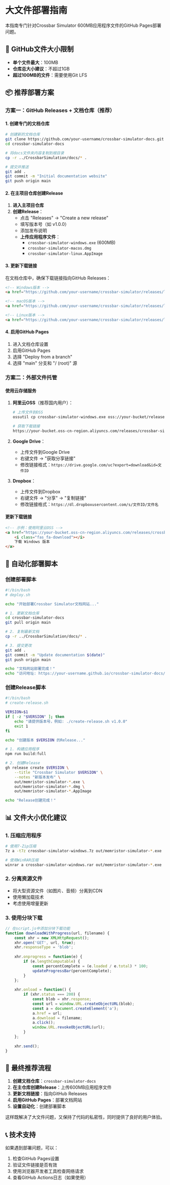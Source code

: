 # 大文件部署指南

本指南专门针对Crossbar Simulator 600MB应用程序文件的GitHub Pages部署问题。

## 🚨 GitHub文件大小限制

- **单个文件最大**：100MB
- **仓库总大小建议**：不超过1GB
- **超过100MB的文件**：需要使用Git LFS

## 📦 推荐部署方案

### 方案一：GitHub Releases + 文档仓库（推荐）

#### 1. 创建专门的文档仓库

```bash
# 创建新的文档仓库
git clone https://github.com/your-username/crossbar-simulator-docs.git
cd crossbar-simulator-docs

# 将docs文件夹内容复制到根目录
cp -r ../CrossbarSimulation/docs/* .

# 提交并推送
git add .
git commit -m "Initial documentation website"
git push origin main
```

#### 2. 在主项目仓库创建Release

1. **进入主项目仓库**
2. **创建Release**：
   - 点击 "Releases" → "Create a new release"
   - 填写版本号（如 v1.0.0）
   - 添加发布说明
   - **上传应用程序文件**：
     - `crossbar-simulator-windows.exe` (600MB)
     - `crossbar-simulator-macos.dmg`
     - `crossbar-simulator-linux.AppImage`

#### 3. 更新下载链接

在文档仓库中，确保下载链接指向GitHub Releases：

```html
<!-- Windows版本 -->
<a href="https://github.com/your-username/crossbar-simulator/releases/latest/download/crossbar-simulator-windows.exe">

<!-- macOS版本 -->
<a href="https://github.com/your-username/crossbar-simulator/releases/latest/download/crossbar-simulator-macos.dmg">

<!-- Linux版本 -->
<a href="https://github.com/your-username/crossbar-simulator/releases/latest/download/crossbar-simulator-linux.AppImage">
```

#### 4. 启用GitHub Pages

1. 进入文档仓库设置
2. 启用GitHub Pages
3. 选择 "Deploy from a branch"
4. 选择 "main" 分支和 "/ (root)" 源

### 方案二：外部文件托管

#### 使用云存储服务

1. **阿里云OSS**（推荐国内用户）：
   ```bash
   # 上传文件到OSS
   ossutil cp crossbar-simulator-windows.exe oss://your-bucket/releases/
   
   # 获取下载链接
   https://your-bucket.oss-cn-region.aliyuncs.com/releases/crossbar-simulator-windows.exe
   ```

2. **Google Drive**：
   - 上传文件到Google Drive
   - 右键文件 → "获取分享链接"
   - 修改链接格式：`https://drive.google.com/uc?export=download&id=文件ID`

3. **Dropbox**：
   - 上传文件到Dropbox
   - 右键文件 → "分享" → "复制链接"
   - 修改链接格式：`https://dl.dropboxusercontent.com/s/文件ID/文件名`

#### 更新下载链接

```html
<!-- 示例：使用阿里云OSS -->
<a href="https://your-bucket.oss-cn-region.aliyuncs.com/releases/crossbar-simulator-windows.exe" class="btn btn-download">
    <i class="fas fa-download"></i>
    下载 Windows 版本
</a>
```

## 🔧 自动化部署脚本

### 创建部署脚本

```bash
#!/bin/bash
# deploy.sh

echo "开始部署Crossbar Simulator文档网站..."

# 1. 更新文档仓库
cd crossbar-simulator-docs
git pull origin main

# 2. 复制最新文档
cp -r ../CrossbarSimulation/docs/* .

# 3. 提交更改
git add .
git commit -m "Update documentation $(date)"
git push origin main

echo "文档网站部署完成！"
echo "访问地址: https://your-username.github.io/crossbar-simulator-docs/"
```

### 创建Release脚本

```bash
#!/bin/bash
# create-release.sh

VERSION=$1
if [ -z "$VERSION" ]; then
    echo "请提供版本号，例如: ./create-release.sh v1.0.0"
    exit 1
fi

echo "创建版本 $VERSION 的Release..."

# 1. 构建应用程序
npm run build:full

# 2. 创建Release
gh release create $VERSION \
    --title "Crossbar Simulator $VERSION" \
    --notes "新版本发布" \
    out/memristor-simulator-*.exe \
    out/memristor-simulator-*.dmg \
    out/memristor-simulator-*.AppImage

echo "Release创建完成！"
```

## 📊 文件大小优化建议

### 1. 压缩应用程序

```bash
# 使用7-Zip压缩
7z a -t7z crossbar-simulator-windows.7z out/memristor-simulator-*.exe

# 使用WinRAR压缩
winrar a crossbar-simulator-windows.rar out/memristor-simulator-*.exe
```

### 2. 分离资源文件

- 将大型资源文件（如图片、音频）分离到CDN
- 使用懒加载技术
- 考虑使用增量更新

### 3. 使用分块下载

```javascript
// 在script.js中添加分块下载功能
function downloadWithProgress(url, filename) {
    const xhr = new XMLHttpRequest();
    xhr.open('GET', url, true);
    xhr.responseType = 'blob';
    
    xhr.onprogress = function(e) {
        if (e.lengthComputable) {
            const percentComplete = (e.loaded / e.total) * 100;
            updateProgressBar(percentComplete);
        }
    };
    
    xhr.onload = function() {
        if (xhr.status === 200) {
            const blob = xhr.response;
            const url = window.URL.createObjectURL(blob);
            const a = document.createElement('a');
            a.href = url;
            a.download = filename;
            a.click();
            window.URL.revokeObjectURL(url);
        }
    };
    
    xhr.send();
}
```

## 🚀 最终推荐流程

1. **创建文档仓库**：`crossbar-simulator-docs`
2. **在主仓库创建Release**：上传600MB应用程序文件
3. **更新文档链接**：指向GitHub Releases
4. **启用GitHub Pages**：部署文档网站
5. **设置自动化**：创建部署脚本

这样既解决了大文件问题，又保持了代码的私密性，同时提供了良好的用户体验。

## 📞 技术支持

如果遇到部署问题，可以：
1. 检查GitHub Pages设置
2. 验证文件链接是否有效
3. 使用浏览器开发者工具检查网络请求
4. 查看GitHub Actions日志（如果使用） 
